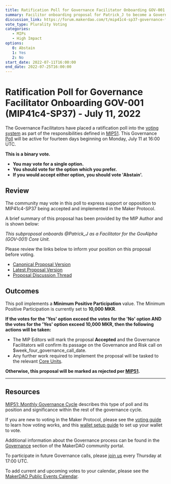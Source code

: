 ```yaml
---
title: Ratification Poll for Governance Facilitator Onboarding GOV-001 (MIP41c4-SP37) - July 11, 2022
summary: Facilitor onboarding proposal for Patrick_J to become a Governance Facilitator for GovAlpha. 
discussion_link: https://forum.makerdao.com/t/mip41c4-sp37-governance-facilitator-onboarding-gov-001/15284
vote_type: Plurality Voting
categories:
   - MIPs
   - High Impact
options:
   0: Abstain
   1: Yes
   2: No
start_date: 2022-07-11T16:00:00
end_date: 2022-07-25T16:00:00
---
```

# Ratification Poll for Governance Facilitator Onboarding GOV-001 (MIP41c4-SP37) - July 11, 2022

The Governance Facilitators have placed a ratification poll into the [voting system](https://vote.makerdao.com/polling) as part of the responsibilities defined in [MIP51](https://mips.makerdao.com/mips/details/MIP51). This Governance [Poll](https://community-development.makerdao.com/en/learn/governance/on-chain-gov) will be active for fourteen days beginning on Monday, July 11 at 16:00 UTC.

**This is a binary vote.**
- **You may vote for a single option.**
- **You should vote for the option which you prefer.**
- **If you would accept either option, you should vote 'Abstain'.**

## Review

The community may vote in this poll to express support or opposition to MIP41c4-SP37 being accepted and implemented in the Maker Protocol.

A brief summary of this proposal has been provided by the MIP Author and is shown below:

*This subproposal onboards @Patrick_J as a Facilitator for the GovAlpha (GOV-001) Core Unit.*

Please review the links below to inform your position on this proposal before voting.
* [Canonical Proposal Version](https://github.com/makerdao/mips/blob/fd3cffb2c1a00bfeb78f1ad13014c48e0410fb12/MIP41/MIP41c4-Subproposals/MIP41c4-SP37.md)
* [Latest Proposal Version](https://mips.makerdao.com/mips/details/MIP41c4SP37)
* [Proposal Discussion Thread](https://forum.makerdao.com/t/mip41c4-sp37-governance-facilitator-onboarding-gov-001/15284)

## Outcomes

This poll implements a **Minimum Positive Participation** value. The Minimum Positive Participation is currently set to **10,000 MKR**.

**If the votes for the 'Yes' option exceed the votes for the 'No' option AND the votes for the 'Yes' option exceed 10,000 MKR, then the following actions will be taken:**
* The MIP Editors will mark the proposal **Accepted** and the Governance Facilitators will confirm its passage on the Governance and Risk call on $week_four_governance_call_date.
* Any further work required to implement the proposal will be tasked to the relevant [Core Units](https://mips.makerdao.com/mips/details/MIP38#mip38c2-core-unit-state).

**Otherwise, this proposal will be marked as rejected per [MIP51](https://mips.makerdao.com/mips/details/MIP51#mip51c2-ratification-poll).**

---

## Resources

[MIP51: Monthly Governance Cycle](https://mips.makerdao.com/mips/details/MIP51) describes this type of poll and its position and significance within the rest of the governance cycle.

If you are new to voting in the Maker Protocol, please see the [voting guide](https://community-development.makerdao.com/en/learn/governance/how-voting-works/) to learn how voting works, and this [wallet setup guide](https://community-development.makerdao.com/en/learn/governance/voting-setup/) to set up your wallet to vote.

Additional information about the Governance process can be found in the [Governance](https://community-development.makerdao.com/en/learn/governance) section of the MakerDAO community portal.

To participate in future Governance calls, please [join us](https://github.com/makerdao/community/tree/master/governance/governance-and-risk-meetings) every Thursday at 17:00 UTC.

To add current and upcoming votes to your calendar, please see the [MakerDAO Public Events Calendar](https://calendar.google.com/calendar/embed?src=makerdao.com_3efhm2ghipksegl009ktniomdk%40group.calendar.google.com&ctz=UTC&mode=week&showCalendars=0&showPrint=0).
